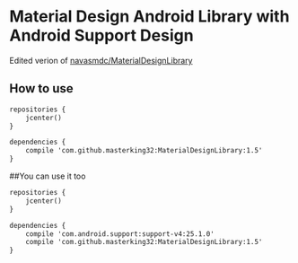 # Material Design Android Library with Android Support Design

Edited verion of <a href="https://github.com/navasmdc/MaterialDesignLibrary">
navasmdc/MaterialDesignLibrary
</a>

## How to use

```xml
repositories {
    jcenter()
}

dependencies {
    compile 'com.github.masterking32:MaterialDesignLibrary:1.5'
}
```


##You can use it too 

```xml
repositories {
    jcenter()
}

dependencies {
	compile 'com.android.support:support-v4:25.1.0'
    compile 'com.github.masterking32:MaterialDesignLibrary:1.5'
}
```